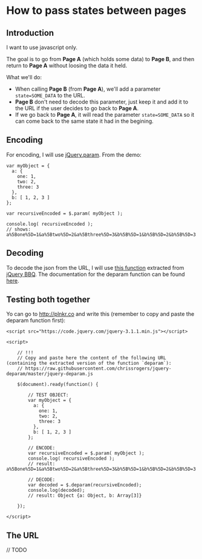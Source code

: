 # How to pass states between pages

## Introduction

I want to use javascript only.

The goal is to go from **Page A** (which holds some data) to **Page B**, and then return to **Page A** without loosing the data it held.

What we'll do:
* When calling **Page B** (from **Page A**), we'll add a parameter `state=SOME_DATA` to the URL.
* **Page B** don't need to decode this parameter, just keep it and add it to the URL if the user decides to go back to **Page A**.
* If we go back to **Page A**, it will read the parameter `state=SOME_DATA` so it can come back to the same state it had in the begining.


## Encoding

For encoding, I will use [jQuery.param](http://api.jquery.com/jQuery.param/). From the demo:

	var myObject = {
	  a: {
		one: 1,
		two: 2,
		three: 3
	  },
	  b: [ 1, 2, 3 ]
	};
	
	var recursiveEncoded = $.param( myObject );
	 
	console.log( recursiveEncoded );
	// shows: a%5Bone%5D=1&a%5Btwo%5D=2&a%5Bthree%5D=3&b%5B%5D=1&b%5B%5D=2&b%5B%5D=3 
	

## Decoding
	
To decode the json from the URL, I will use [this function](https://github.com/chrissrogers/jquery-deparam) extracted from [jQuery BBQ](http://benalman.com/projects/jquery-bbq-plugin/). The documentation for the deparam function can be found [here](http://benalman.com/code/projects/jquery-bbq/examples/deparam/).

	
## Testing both together

Yo can go to http://plnkr.co and write this (remember to copy and paste the deparam function first):

	<script src="https://code.jquery.com/jquery-3.1.1.min.js"></script>
    
	<script>
	
		// !!!
		// Copy and paste here the content of the following URL (containing the extracted version of the function `deparam`):
		// https://raw.githubusercontent.com/chrissrogers/jquery-deparam/master/jquery-deparam.js

		$(document).ready(function() {
		  
		  	// TEST OBJECT:
			var myObject = {
			  a: {
				one: 1,
				two: 2,
				three: 3
			  },
			  b: [ 1, 2, 3 ]
			};
			
			// ENCODE:
			var recursiveEncoded = $.param( myObject );			 
			console.log( recursiveEncoded );
			// result: a%5Bone%5D=1&a%5Btwo%5D=2&a%5Bthree%5D=3&b%5B%5D=1&b%5B%5D=2&b%5B%5D=3 
			
			// DECODE:
			var decoded = $.deparam(recursiveEncoded);			
			console.log(decoded);
			// result: Object {a: Object, b: Array[3]}
									
		});

	</script>
	

## The URL

// TODO
